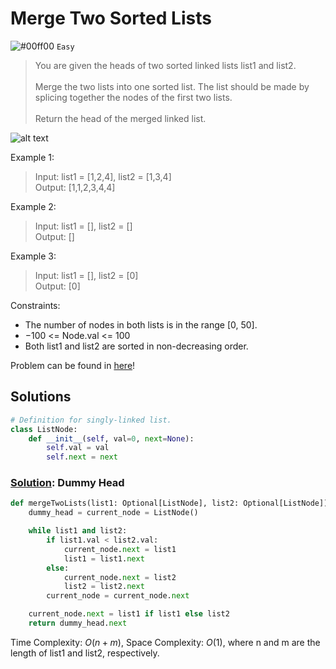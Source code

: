 # Merge Two Sorted Lists
![#00ff00](https://placehold.co/1x1/00ff00/00ff00.png) `Easy`

> You are given the heads of two sorted linked lists list1 and list2. <br><br>
Merge the two lists into one sorted list. The list should be made by splicing together the nodes of the first two lists. <br><br>
Return the head of the merged linked list.

![alt text](https://assets.leetcode.com/uploads/2020/10/03/merge_ex1.jpg)

Example 1:
> Input: list1 = [1,2,4], list2 = [1,3,4]\
Output: [1,1,2,3,4,4]

Example 2:
> Input: list1 = [], list2 = []\
Output: []

Example 3:
> Input: list1 = [], list2 = [0]\
Output: [0]

Constraints:
- The number of nodes in both lists is in the range [0, 50].
- $-100$ <= Node.val <= $100$
- Both list1 and list2 are sorted in non-decreasing order.

Problem can be found in [here](https://leetcode.com/problems/merge-two-sorted-lists)!

## Solutions
```python
# Definition for singly-linked list.
class ListNode:
    def __init__(self, val=0, next=None):
        self.val = val
        self.next = next
```

### [Solution](/Linked%20List/21-Merge-Two-Sorted-Lists/solution.py): Dummy Head

```python
def mergeTwoLists(list1: Optional[ListNode], list2: Optional[ListNode]) -> Optional[ListNode]:
    dummy_head = current_node = ListNode()

    while list1 and list2:
        if list1.val < list2.val:
            current_node.next = list1
            list1 = list1.next
        else:
            current_node.next = list2
            list2 = list2.next
        current_node = current_node.next

    current_node.next = list1 if list1 else list2
    return dummy_head.next
```

Time Complexity: $O(n+m)$, Space Complexity: $O(1)$, where n and m are the length of list1 and list2, respectively.
